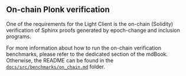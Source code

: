 ## On-chain Plonk verification

One of the requirements for the Light Client is the on-chain (Solidity) verification of Sphinx proofs generated by
epoch-change and inclusion programs.

For more information about how to run the on-chain verification benchmarks, please refer to the dedicated section of the
mdBook. Otherwise, the README can be found in the [`docs/src/benchmarks/on_chain.md`](../docs/src/benchmark/on_chain.md)
folder.